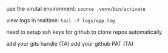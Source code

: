 use the virutal environment: `source .venv/bin/activate`

view logs in realtime: `tail -f logs/app.log`

need to setup ssh keys for github to clone repos automatically

add your gits handle (TA)
add your github PAT (TA)